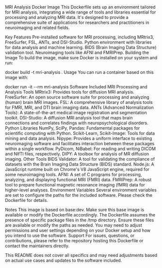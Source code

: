 MRI Analysis Docker Image
This Dockerfile sets up an environment tailored for MRI analysis, integrating a wide range of tools and libraries essential for processing and analyzing MRI data. It's designed to provide a comprehensive suite of applications for researchers and practitioners in neuroimaging and related fields.

Key Features
Pre-installed software for MRI processing, including MRtrix3, FreeSurfer, FSL, ANTs, and DSI-Studio.
Python environment with libraries for data analysis and machine learning.
BIDS (Brain Imaging Data Structure) validation tool.
Neuroimaging tools like AFNI and FMRIPrep.
Building the Image
To build the image, make sure Docker is installed on your system and run:


docker build -t mri-analysis .
Usage
You can run a container based on this image with:

docker run -it --rm mri-analysis
Software Included
MRI Processing and Analysis Tools
MRtrix3: Provides tools for diffusion MRI analysis.
FreeSurfer: An open source software suite for processing and analyzing (human) brain MRI images.
FSL: A comprehensive library of analysis tools for FMRI, MRI, and DTI brain imaging data.
ANTs (Advanced Normalization Tools): A state-of-the-art medical image registration and segmentation toolkit.
DSI-Studio: A diffusion MRI analysis tool that maps brain connections and correlates findings with neuropsychological disorders.
Python Libraries
NumPy, SciPy, Pandas: Fundamental packages for scientific computing with Python.
Scikit-Learn, Scikit-Image: Tools for data mining and data analysis.
Nipype: Provides a uniform interface to existing neuroimaging software and facilitates interaction between these packages within a single workflow.
PyDicom, NiBabel: For reading and writing DICOM and NIfTI files, respectively.
DIPY: A toolbox for analysis of MR diffusion imaging.
Other Tools
BIDS Validator: A tool for validating the compliance of datasets with the Brain Imaging Data Structure (BIDS) standard.
Node.js: A JavaScript runtime built on Chrome's V8 JavaScript engine, required for some neuroimaging tools.
AFNI: A set of C programs for processing, analyzing, and displaying functional MRI (FMRI) data.
FMRIPrep: A robust tool to prepare functional magnetic resonance imaging (fMRI) data for higher-level analyses.
Environment Variables
Several environment variables are set to configure the paths for the included software. Please check the Dockerfile for details.

Notes
This image is based on base:dev. Make sure this base image is available or modify the Dockerfile accordingly.
The Dockerfile assumes the presence of specific package files in the /tmp directory. Ensure these files are available or modify the paths as needed.
You may need to adjust permissions and user settings depending on your Docker setup and how you intend to use the software.
Support
For issues, questions, or contributions, please refer to the repository hosting this Dockerfile or contact the maintainers directly.

This README does not cover all specifics and may need adjustments based on actual use cases and updates to the software included.
